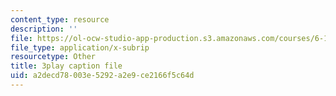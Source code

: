 ```yaml
---
content_type: resource
description: ''
file: https://ol-ocw-studio-app-production.s3.amazonaws.com/courses/6-172-performance-engineering-of-software-systems-fall-2018/a2decd78003e5292a2e9ce2166f5c64d_IT_4fw6gfJw.vtt
file_type: application/x-subrip
resourcetype: Other
title: 3play caption file
uid: a2decd78-003e-5292-a2e9-ce2166f5c64d
---
```

